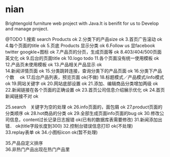 nian
====

Brightengold furniture web project with Java.It is benifit for us to Develop and manage project.

@TODO
1.搜索 search Products							ok
2.分类下的产品size									ok
3.首页广告滚动										ok
4.每个页面的title									ok
5.页底 Products 显示分类								ok
6.Follow us 显facebook twitter googkle+图标		ok
7.产品页的分页，生成页面等								ok
8.403/404/500页面　英文化							ok
9.后台的页面title									ok
10.logo											todo
11.各个页面没有统一使用模板								ok
12.产品页未使用模板									ok
13.产品相关产品显示									ok			
14.新闻详情页面										ok
15.分类跳转连接，查询分类下的产品页面							ok
16.分类下产品个数　									ok
17.后台产品列表，预览页面								ok(不做)
18.标题模式／产品模式/info模式							ok
19.网站关键字										ok
20.网站底部设置										ok
21.添加、编辑商品分类增加两级								ok
22.新闻链接在各个页面的正确设置								ok
23.首页公司信息介绍展示优化								ok
24.首页新闻链接不对									ok

25.search　关键字为空的处理								ok
26.info页面的，面包屑									ok
27.product页面的分类顺序								ok
28.hot商品的分类									ok
29.全部生成页面info页面的bug							ok
30.修改公司信息，content过长记录日志报错					ok(已有的数据库表需要修改)
31.新闻添加出错．										ok(title字段长度到300)
32.控制台错误信息打印									ok(不处理)								
33.replay表单										ok
34.小图标icon											ok(暂不处理)

35.产品自定义排序					
36.非热门产品出现在热门产品里


